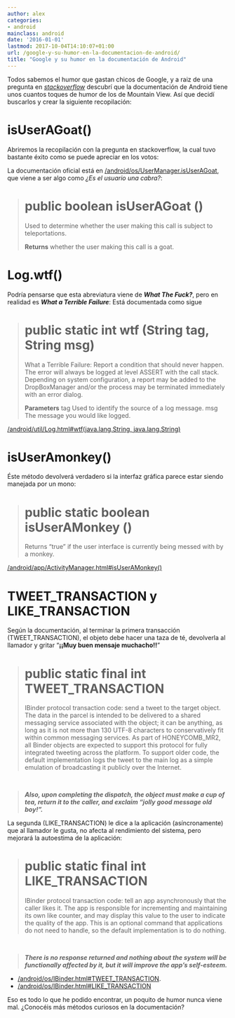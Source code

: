 ```yaml
---
author: alex
categories:
- android
mainclass: android
date: '2016-01-01'
lastmod: 2017-10-04T14:10:07+01:00
url: /google-y-su-humor-en-la-documentacion-de-android/
title: "Google y su humor en la documentación de Android"
---
```


<figure>
    <amp-img sizes="(min-width: 300px) 300px, 100vw" on="tap:lightbox1" role="button" tabindex="0" layout="responsive" src="/img/2013/06/monkey-phone-300x269.jpg" alt="isUserAMonkey Android" width="300px" height="269px" />
</figure>

Todos sabemos el humor que gastan chicos de Google, y a raiz de una pregunta en *<a href="http://stackoverflow.com/questions/13375357/proper-use-cases-for-android-usermanager-isuseragoat" target="_blank">stackoverflow</a>* descubrí que la documentación de Android tiene unos cuantos toques de humor de los de Mountain View. Así que decidí buscarlos y crear la siguiente recopilación:

# isUserAGoat()

Abriremos la recopilación con la pregunta en stackoverflow, la cual tuvo bastante éxito como se puede apreciar en los votos:

<figure>
    <amp-img sizes="(min-width: 741px) 741px, 100vw" on="tap:lightbox1" role="button" tabindex="0" layout="responsive" src="/img/2013/06/UserManager.isuseragoat.png" alt="UserManager.isuseragoat" width="741px" height="253px" />
</figure>


<!--more--><!--ad-->

La documentación oficial está en <a href="http://developer.android.com/reference/android/os/UserManager.html#isUserAGoat%28%29" target="_blank">/android/os/UserManager.isUserAGoat</a>, que viene a ser algo como *¿Es el usuario una cabra?*:

> # public boolean isUserAGoat ()
>
> Used to determine whether the user making this call is subject to teleportations.
>
> **Returns**
> whether the user making this call is a goat.

# Log.wtf()

Podría pensarse que esta abreviatura viene de ***What The Fuck?***, pero en realidad es ***What a Terrible Failure***: Está documentada como sigue

> # public static int wtf (String tag, String msg)
>
> What a Terrible Failure: Report a condition that should never happen. The error will always be logged at level ASSERT with the call stack. Depending on system configuration, a report may be added to the DropBoxManager and/or the process may be terminated immediately with an error dialog.
>
> **Parameters**
> tag Used to identify the source of a log message.
> msg The message you would like logged.

<a href="http://developer.android.com/reference/android/util/Log.html#wtf%28java.lang.String,%20java.lang.String%29" target="_blank">/android/util/Log.html#wtf(java.lang.String, java.lang.String)</a>

# isUserAmonkey()

Éste método devolverá verdadero si la interfaz gráfica parece estar siendo manejada por un mono:

> # public static boolean isUserAMonkey ()
>
> Returns &#8220;true&#8221; if the user interface is currently being messed with by a monkey.

<a href="http://developer.android.com/reference/android/app/ActivityManager.html#isUserAMonkey%28%29" target="_blank">/android/app/ActivityManager.html#isUserAMonkey()</a>

# TWEET\_TRANSACTION y LIKE\_TRANSACTION

Según la documentación, al terminar la primera transacción (TWEET_TRANSACTION), el objeto debe hacer una taza de té, devolverla al llamador y gritar “**¡¡Muy buen mensaje muchacho!!**”

> # public static final int TWEET_TRANSACTION
>
> IBinder protocol transaction code: send a tweet to the target object. The data in the parcel is intended to be delivered to a shared messaging service associated with the object; it can be anything, as long as it is not more than 130 UTF-8 characters to conservatively fit within common messaging services. As part of HONEYCOMB_MR2, all Binder objects are expected to support this protocol for fully integrated tweeting across the platform. To support older code, the default implementation logs the tweet to the main log as a simple emulation of broadcasting it publicly over the Internet.

<br/>

> ***Also, upon completing the dispatch, the object must make a cup of tea, return it to the caller, and exclaim &#8220;jolly good message old boy!&#8221;.***

La segunda (LIKE_TRANSACTION) le dice a la aplicación (asíncronamente) que al llamador le gusta, no afecta al rendimiento del sistema, pero mejorará la autoestima de la aplicación:

> # public static final int LIKE_TRANSACTION
>
> IBinder protocol transaction code: tell an app asynchronously that the caller likes it. The app is responsible for incrementing and maintaining its own like counter, and may display this value to the user to indicate the quality of the app. This is an optional command that applications do not need to handle, so the default implementation is to do nothing.

<br/>

> ***There is no response returned and nothing about the system will be functionally affected by it, but it will improve the app&#8217;s self-esteem.***

- <a href="http://developer.android.com/reference/android/os/IBinder.html#TWEET_TRANSACTION" target="_blank">/android/os/IBinder.html#TWEET_TRANSACTION</a>.
- <a href="http://developer.android.com/reference/android/os/IBinder.html#LIKE_TRANSACTION" target="_blank">/android/os/IBinder.html#LIKE_TRANSACTION</a>

Eso es todo lo que he podido encontrar, un poquito de humor nunca viene mal. ¿Conocéis más métodos curiosos en la documentación?


 [1]: https://elbauldelprogramador.com/img/2013/06/monkey-phone.jpg
